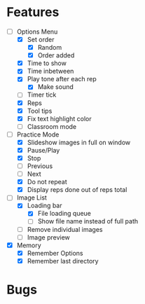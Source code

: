 # Features
- [ ] Options Menu
	- [x] Set order
		- [x] Random
		- [x] Order added
	- [x] Time to show
	- [x] Time inbetween
	- [x] Play tone after each rep
		- [x] Make sound
	- [ ] Timer tick
	- [x] Reps
	- [x] Tool tips
	- [x] Fix text highlight color
	- [ ] Classroom mode
- [ ] Practice Mode
	- [x] Slideshow images in full on window
	- [x] Pause/Play
	- [x] Stop
	- [ ] Previous
	- [ ] Next
	- [x] Do not repeat
	- [x] Display reps done out of reps total
- [ ] Image List
	- [x] Loading bar
		- [x] File loading queue
		- [ ] Show file name instead of full path
	- [ ] Remove individual images
	- [ ] Image preview
- [x] Memory
	- [x] Remember Options
	- [x] Remember last directory

# Bugs
